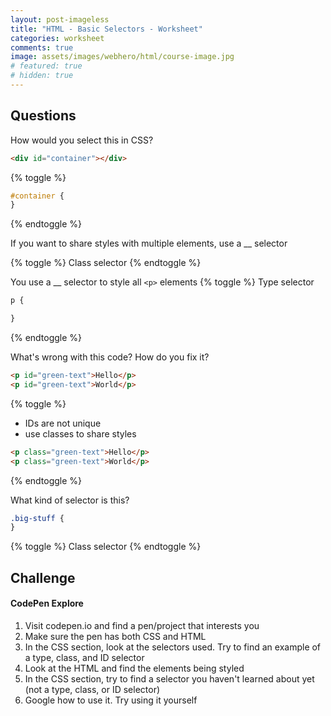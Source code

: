 ```yaml
---
layout: post-imageless
title: "HTML - Basic Selectors - Worksheet"
categories: worksheet
comments: true
image: assets/images/webhero/html/course-image.jpg
# featured: true
# hidden: true
---
```

## Questions
How would you select this in CSS?
```html
<div id="container"></div>
```

{% toggle %}
```css
#container {
}
```
{% endtoggle %}

If you want to share styles with multiple elements, use a __ selector

{% toggle %}
Class selector
{% endtoggle %}

You use a __ selector to style all `<p>` elements
{% toggle %}
Type selector

```css
p {

}
```
{% endtoggle %}

What's wrong with this code? How do you fix it?
```html
<p id="green-text">Hello</p>
<p id="green-text">World</p>
```

{% toggle %}
- IDs are not unique
- use classes to share styles

```html
<p class="green-text">Hello</p>
<p class="green-text">World</p>
```
{% endtoggle %}

What kind of selector is this?
```css
.big-stuff {
}
```

{% toggle %}
Class selector
{% endtoggle %}

## Challenge
#### CodePen Explore
1. Visit codepen.io and find a pen/project that interests you
2. Make sure the pen has both CSS and HTML
3. In the CSS section, look at the selectors used. Try to find an example of a type, class, and ID selector
4. Look at the HTML and find the elements being styled
5. In the CSS section, try to find a selector you haven't learned about yet (not a type, class, or ID selector)
6. Google how to use it. Try using it yourself